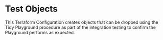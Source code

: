 # Test Objects

This Terraform Configuration creates objects that can be dropped using the Tidy Playground procedure as part of the integration testing to confirm the Playground performs as expected.
